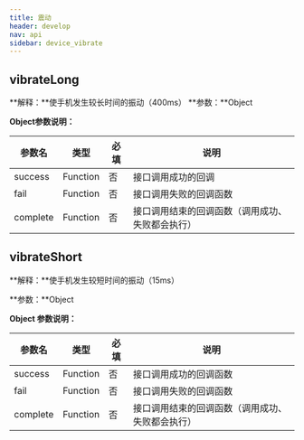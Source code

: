 ```yaml
---
title: 震动
header: develop
nav: api
sidebar: device_vibrate
---
```



vibrateLong
---
**解释：**使手机发生较长时间的振动（400ms）
**参数：**Object

**Object参数说明：**

|参数名 |类型  |必填  |说明|
|---- | ---- | ---- |---- |
|success| Function  |  否  | 接口调用成功的回调|
|fail  |  Function  |  否 |  接口调用失败的回调函数|
|complete  |  Function |   否 |  接口调用结束的回调函数（调用成功、失败都会执行）|

vibrateShort
---
**解释：**使手机发生较短时间的振动（15ms）

**参数：**Object

**Object 参数说明：**

|参数名 |类型  |必填  |说明|
|---- | ---- | ---- |---- |
|success| Function  |  否  | 接口调用成功的回调函数|
|fail  |  Function  |  否  | 接口调用失败的回调函数|
|complete  |  Function  |  否 |  接口调用结束的回调函数（调用成功、失败都会执行）|
